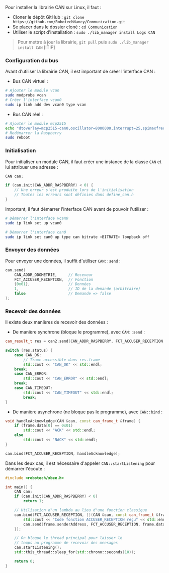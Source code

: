 [order]:       # (2)
[title]:       # (Librairie Raspberry)
[description]: # (Utiliser la librairie CAN pour Raspberry)

Pour installer la librairie CAN sur Linux, il faut :

- Cloner le dépôt GitHub : `git clone https://github.com/RobotechNancy/Communication.git`
- Se placer dans le dossier cloné : `cd Communication`
- Utiliser le script d'installation : `sudo ./lib_manager install Logs CAN`

> Pour mettre à jour la librairie, `git pull` puis `sudo ./lib_manager install CAN`
> [!TIP]

### Configuration du bus

Avant d'utiliser la librairie CAN, il est important de créer l'interface CAN :

- Bus CAN virtuel :
```bash
# Ajouter le module vcan
sudo modprobe vcan
# Créer l'interface vcan0
sudo ip link add dev vcan0 type vcan
```
- Bus CAN réel :
```bash
# Ajouter le module mcp2515
echo "dtoverlay=mcp2515-can0,oscillator=8000000,interrupt=25,spimaxfrequency=2000000" > /boot/config.txt
# Redémarrer la Raspberry
sudo reboot
```

### Initialisation

Pour initialiser un module CAN, il faut créer une instance de la classe `CAN` et lui attribuer une adresse :
```cpp
CAN can;

if (can.init(CAN_ADDR_RASPBERRY) < 0) {
    // Une erreur s'est produite lors de l'initialisation
    // Toutes les erreurs sont définies dans define_can.h
}
```

Important, il faut démarrer l'interface CAN avant de pouvoir l'utiliser :
```bash
# Démarrer l'interface vcan0
sudo ip link set up vcan0

# Démarrer l'interface can0
sudo ip link set can0 up type can bitrate <BITRATE> loopback off
```

### Envoyer des données

Pour envoyer une données, il suffit d'utiliser `CAN::send` :
```cpp
can.send(
    CAN_ADDR_ODOMETRIE,     // Receveur
    FCT_ACCUSER_RECEPTION,  // Fonction
    {0x01},                 // Données
    1,                      // ID de la demande (arbitraire)
    false                   // Demande => false
);
```

### Recevoir des données

Il existe deux manières de recevoir des données :

- De manière synchrone (bloque le programme), avec `CAN::send` :
```cpp
can_result_t res = can2.send(CAN_ADDR_RASPBERRY, FCT_ACCUSER_RECEPTION, {0x01}, 1, false, 2);

switch (res.status) {
    case CAN_OK:
        // Trame accessible dans res.frame
        std::cout << "CAN_OK" << std::endl;
    break;
    case CAN_ERROR:
        std::cout << "CAN_ERROR" << std::endl;
    break;
    case CAN_TIMEOUT:
        std::cout << "CAN_TIMEOUT" << std::endl;
        break;
}
```
- De manière asynchrone (ne bloque pas le programme), avec `CAN::bind` :
```cpp
void handleAcknowledge(CAN &can, const can_frame_t &frame) {
    if (frame.data[0] == 0x01)
        std::cout << "ACK" << std::endl;
    else
        std::cout << "NACK" << std::endl;
}

can.bind(FCT_ACCUSER_RECEPTION, handleAcknowledge);
```

Dans les deux cas, il est nécessaire d'appeler `CAN::startListening` pour démarrer l'écoute :
```cpp
#include <robotech/xbee.h>

int main() {
    CAN can;
    if (can.init(CAN_ADDR_RASPBERRY) < 0)
        return 1;

    // Utilisation d'un lambda au lieu d'une fonction classique
    can.bind(FCT_ACCUSER_RECEPTION, [](CAN &can, const can_frame_t &frame) {
        std::cout << "Code fonction ACCUSER_RECEPTION reçu" << std::endl;
        can.send(frame.senderAddress, FCT_ACCUSER_RECEPTION, frame.data);
    });

    // On bloque le thread principal pour laisser le 
    // temps au programme de recevoir des meesages
    can.startListening();
    std::this_thread::sleep_for(std::chrono::seconds(10));

    return 0;
}
```